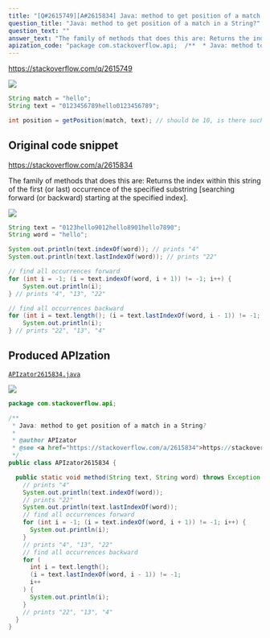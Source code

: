 ```yaml
---
title: "[Q#2615749][A#2615834] Java: method to get position of a match in a String?"
question_title: "Java: method to get position of a match in a String?"
question_text: ""
answer_text: "The family of methods that does this are: Returns the index within this string of the first (or last) occurrence of the specified substring [searching forward (or backward) starting at the specified index]."
apization_code: "package com.stackoverflow.api;  /**  * Java: method to get position of a match in a String?  *  * @author APIzator  * @see <a href=\"https://stackoverflow.com/a/2615834\">https://stackoverflow.com/a/2615834</a>  */ public class APIzator2615834 {    public static void method(String text, String word) throws Exception {     // prints \"4\"     System.out.println(text.indexOf(word));     // prints \"22\"     System.out.println(text.lastIndexOf(word));     // find all occurrences forward     for (int i = -1; (i = text.indexOf(word, i + 1)) != -1; i++) {       System.out.println(i);     }     // prints \"4\", \"13\", \"22\"     // find all occurrences backward     for (       int i = text.length();       (i = text.lastIndexOf(word, i - 1)) != -1;       i++     ) {       System.out.println(i);     }     // prints \"22\", \"13\", \"4\"   } }"
---
```


https://stackoverflow.com/q/2615749




<div class="code-logo"><img src="/stackoverflow.png" /></div>

```java
String match = "hello";
String text = "0123456789hello0123456789";

int position = getPosition(match, text); // should be 10, is there such a method?
```


## Original code snippet

https://stackoverflow.com/a/2615834

The family of methods that does this are:
Returns the index within this string of the first (or last) occurrence of the specified substring [searching forward (or backward) starting at the specified index].

<div class="code-logo"><img src="/stackoverflow.png" /></div>

```java
String text = "0123hello9012hello8901hello7890";
String word = "hello";

System.out.println(text.indexOf(word)); // prints "4"
System.out.println(text.lastIndexOf(word)); // prints "22"

// find all occurrences forward
for (int i = -1; (i = text.indexOf(word, i + 1)) != -1; i++) {
    System.out.println(i);
} // prints "4", "13", "22"

// find all occurrences backward
for (int i = text.length(); (i = text.lastIndexOf(word, i - 1)) != -1; i++) {
    System.out.println(i);
} // prints "22", "13", "4"
```

## Produced APIzation

[`APIzator2615834.java`](https://github.com/pasqualesalza/apization-temp-data/raw/master/search/APIzator2615834.java)

<div class="code-logo"><img src="/apizator.png" /></div>

```java
package com.stackoverflow.api;

/**
 * Java: method to get position of a match in a String?
 *
 * @author APIzator
 * @see <a href="https://stackoverflow.com/a/2615834">https://stackoverflow.com/a/2615834</a>
 */
public class APIzator2615834 {

  public static void method(String text, String word) throws Exception {
    // prints "4"
    System.out.println(text.indexOf(word));
    // prints "22"
    System.out.println(text.lastIndexOf(word));
    // find all occurrences forward
    for (int i = -1; (i = text.indexOf(word, i + 1)) != -1; i++) {
      System.out.println(i);
    }
    // prints "4", "13", "22"
    // find all occurrences backward
    for (
      int i = text.length();
      (i = text.lastIndexOf(word, i - 1)) != -1;
      i++
    ) {
      System.out.println(i);
    }
    // prints "22", "13", "4"
  }
}

```